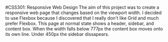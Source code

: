#CSS301: Responsive Web Design
The aim of this project was to create a responsive web page that changes based on the viewport width. I decided to use Flexbox because I
discovered that I really don't like Grid and much prefer Flexbox. This page at normal state shows a header, sidebar, and content box. When the width falls below 777px 
the content box moves onto its own line. Under 450px the sidebar dissapears.

